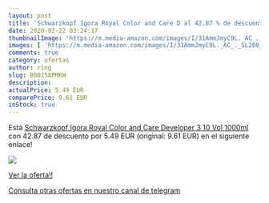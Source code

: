 ```yaml
---
layout: post
title: 'Schwarzkopf Igora Royal Color and Care D al 42.87 % de descuento'
date: 2020-02-22 03:24:17
thumbnailImage: 'https://m.media-amazon.com/images/I/31AmmJmyC9L._AC_._SL200_.jpg'
images: [ 'https://m.media-amazon.com/images/I/31AmmJmyC9L._AC_._SL200_.jpg' ]
comments: true
category: ofertas
author: ring
slug: B0015APMKW
description:
actualPrice: 5.49 EUR
comparePrice: 9.61 EUR
inStock: true
---
```


Está [Schwarzkopf Igora Royal Color and Care Developer 3 10 Vol 1000ml](https://www.amazon.com/dp/B0015APMKW/?tag=redken08-20) con 42.87 de descuento por 5.49 EUR (original: 9.61 EUR) en el siguiente enlace!

[![](https://m.media-amazon.com/images/I/31AmmJmyC9L._AC_._SL200_.jpg)](https://www.amazon.com/dp/B0015APMKW/?tag=redken08-20)

[Ver la oferta!!](https://www.amazon.com/dp/B0015APMKW/?tag=redken08-20)

[Consulta otras ofertas en nuestro canal de telegram](https://t.me/s/ofertas25)

